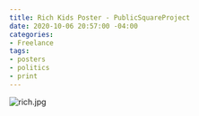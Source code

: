 ```yaml
---
title: Rich Kids Poster - PublicSquareProject
date: 2020-10-06 20:57:00 -04:00
categories:
- Freelance
tags:
- posters
- politics
- print
---
```


![rich.jpg](/uploads/rich.jpg)